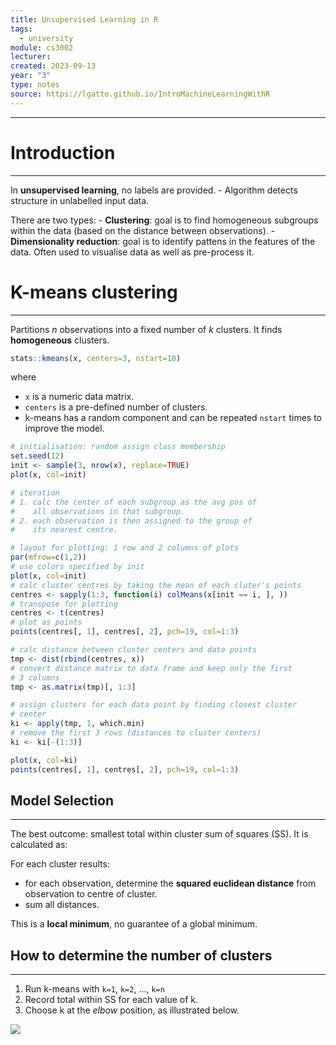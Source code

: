 ```yaml
---
title: Unsupervised Learning in R
tags:
  - university
module: cs3002
lecturer: 
created: 2023-09-13
year: "3"
type: notes
source: https://lgatto.github.io/IntroMachineLearningWithR
---
```

---
# Introduction
---
In **unsupervised learning**, no labels are provided.
    - Algorithm detects structure in unlabelled input data.

There are two types:
    - **Clustering**: goal is to find homogeneous subgroups within the data (based on the distance between observations).
    - **Dimensionality reduction**: goal is to identify pattens in the features of the data. Often used to visualise data as well as pre-process it.

# K-means clustering
---
Partitions $n$ observations into a fixed number of $k$ clusters. It finds **homogeneous** clusters.

```r
stats::kmeans(x, centers=3, nstart=10)
```

where
- `x` is a numeric data matrix.
- `centers` is a pre-defined number of clusters.
- k-means has a random component and can be repeated `nstart` times to improve the model.

```r
# initialisation: random assign class membership
set.seed(12)
init <- sample(3, nrow(x), replace=TRUE)
plot(x, col=init)

# iteration
# 1. calc the center of each subgroup as the avg pos of
#    all observations in that subgroup.
# 2. each observation is then assigned to the group of
#    its nearest centre.

# layout for plotting: 1 row and 2 columns of plots
par(mfrow=c(1,2))
# use colors specified by init
plot(x, col=init)
# calc cluster centres by taking the mean of each cluter's points
centres <- sapply(1:3, function(i) colMeans(x[init == i, ], ))
# transpose for plotting
centres <- t(centres)
# plot as points
points(centres[, 1], centres[, 2], pch=19, col=1:3)                  

# calc distance between cluster centers and data points
tmp <- dist(rbind(centres, x))
# convert distance matrix to data frame and keep only the first
# 3 columns
tmp <- as.matrix(tmp)[, 1:3]

# assign clusters for each data point by finding closest cluster
# center
ki <- apply(tmp, 1, which.min)
# remove the first 3 rows (distances to cluster centers)
ki <- ki[-(1:3)]

plot(x, col=ki)
points(centres[, 1], centres[, 2], pch=19, col=1:3)
```

## Model Selection
---
The best outcome: smallest total within cluster sum of squares (SS). It is calculated as:

For each cluster results:
- for each observation, determine the **squared euclidean distance** from observation to centre of cluster.
- sum all distances.

This is a **local minimum**, no guarantee of a global minimum.

## How to determine the number of clusters
---
1. Run k-means with `k=1`, `k=2`, …, `k=n`
2. Record total within SS for each value of k.
3. Choose k at the _elbow_ position, as illustrated below.

![](notes/general/content/assets/Screenshot%202023-09-13%20at%2014.51.06.png)